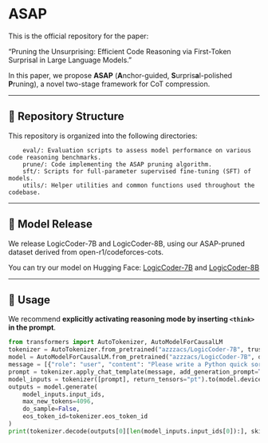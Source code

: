 # ASAP
This is the official repository for the paper:

“Pruning the Unsurprising: Efficient Code Reasoning via First-Token Surprisal in Large Language Models.”

In this paper, we propose **ASAP** (**A**nchor-guided, **S**urpris**a**l-polished **P**runing), a novel two-stage framework for CoT compression.

---

## 📁 Repository Structure

This repository is organized into the following directories:
```
	eval/: Evaluation scripts to assess model performance on various code reasoning benchmarks.
	prune/: Code implementing the ASAP pruning algorithm.
	sft/: Scripts for full-parameter supervised fine-tuning (SFT) of models.
	utils/: Helper utilities and common functions used throughout the codebase.
```

---

## 🤖 Model Release

We release LogicCoder-7B and LogicCoder-8B, using our ASAP-pruned dataset derived from open-r1/codeforces-cots.

You can try our model on Hugging Face: [LogicCoder-7B](https://huggingface.co/azzzacs/LogicCoder-7B) and [LogicCoder-8B](https://huggingface.co/azzzacs/LogicCoder-8B)

---

## 🔧 Usage

We recommend **explicitly activating reasoning mode by inserting ```<think>``` in the prompt**.

```python
from transformers import AutoTokenizer, AutoModelForCausalLM
tokenizer = AutoTokenizer.from_pretrained("azzzacs/LogicCoder-7B", trust_remote_code=True)
model = AutoModelForCausalLM.from_pretrained("azzzacs/LogicCoder-7B", device_map="auto", trust_remote_code=True).eval()
message = [{"role": "user", "content": "Please write a Python quick sort algorithm.\n"}]
prompt = tokenizer.apply_chat_template(message, add_generation_prompt=True, tokenize=False) + "<｜Assistant｜><think>\n"
model_inputs = tokenizer([prompt], return_tensors="pt").to(model.device)
outputs = model.generate(
    model_inputs.input_ids,
    max_new_tokens=4096,
    do_sample=False,
    eos_token_id=tokenizer.eos_token_id
)
print(tokenizer.decode(outputs[0][len(model_inputs.input_ids[0]):], skip_special_tokens=False))
```


